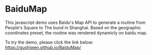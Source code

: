 # BaiduMap
This javascript demo uses Baidu's Map API to generate a routine
from People's Square to The bund in Shanghai. 
Based on the geographic coordinates preset, the routine was 
rendered dynamicly on baidu map.

To try the demo, please click the link below:
https://gushiwen.github.io/BaiduMap/
